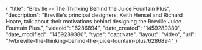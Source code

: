 {
    "title": "Breville -- The Thinking Behind the Juice Fountain Plus",
    "description": "Breville's principal designers, Keith Hensel and Richard Hoare, talk about their motivations behind designing the Breville Juice Fountain Plus.",
    "videoid": "6286894",
    "date_created": "1459289380",
    "date_modified": "1459289380",
    "type": "captivate",
    "layout": "video",
    "url": "\/v\/breville-the-thinking-behind-the-juice-fountain-plus\/6286894"
}